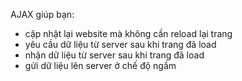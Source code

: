 AJAX giúp bạn:

- cập nhật lại website mà không cần reload lại trang
- yêu cầu dữ liệu từ server sau khi trang đã load
- nhận dữ liệu từ server sau khi trang đã load
- gửi dữ liệu lên server ở chế độ ngầm
